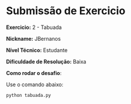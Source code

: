 # Submissão de Exercicio

**Exercicio:** 2 - Tabuada

**Nickname:** JBernanos

**Nível Técnico:** Estudante

**Dificuldade de Resolução:** Baixa 

**Como rodar o desafio**: 

Use o comando abaixo: 
```bash
python tabuada.py
```